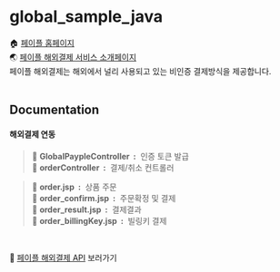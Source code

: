 # global_sample_java

🏠 [페이플 홈페이지](https://www.payple.kr/)<br>
🌏 [페이플 해외결제 서비스 소개페이지](https://www.payple.kr/pay/card/global)<br>
페이플 해외결제는 해외에서 널리 사용되고 있는 비인증 결제방식을 제공합니다. <br>
<br>

## Documentation
#### 해외결제 연동
>📂 **GlobalPaypleController &nbsp;:** &nbsp;인증 토큰 발급<br>
>📂 **orderController &nbsp;:** &nbsp;결제/취소 컨트롤러<br>

>📂 **order.jsp &nbsp;:** &nbsp;상품 주문<br>
>📂 **order_confirm.jsp &nbsp;:** &nbsp;주문확정 및 결제<br>
>📂 **order_result.jsp &nbsp;:** &nbsp;결제결과<br>
>📂 **order_billingKey.jsp &nbsp;:** &nbsp;빌링키 결제<br>

<br>

🙋‍ [페이플 해외결제 API](https://developer.payple.kr/global) 보러가기

